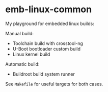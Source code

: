 # emb-linux-common

My playground for embedded linux builds:

Manual build:
- Toolchain build with crosstool-ng
- U-Boot bootloader custom build
- Linux kernel build

Automatic build:
- Buildroot build system runner

See `Makefile` for useful targets for both cases.
